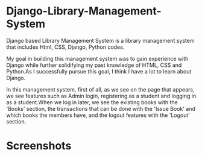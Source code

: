 # Django-Library-Management-System

Django based Library Management System is a library management system that includes Html, CSS, Django, Python codes.

My goal in building this management system was to gain experience with Django while further solidifying my past knowledge of HTML, CSS and Python.As I successfully pursue this goal, I think I have a lot to learn about Django.

In this management system, first of all, as we see on the page that appears, we see features such as Admin login, registering as a student and logging in as a student.When we log in later, we see the existing books with the 'Books' section, the transactions that can be done with the 'Issue Book' and which books the members have, and the logout features with the 'Logout' section.


# Screenshots
